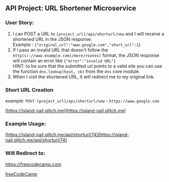 <div class="container">

## API Project: URL Shortener Microservice

### User Story:

1.  I can POST a URL to `[project_url]/api/shorturl/new` and I will receive a shortened URL in the JSON response.  
    Example : `{"original_url":"www.google.com","short_url":1}`
2.  If I pass an invalid URL that doesn't follow the `http(s)://www.example.com(/more/routes)` format, the JSON response will contain an error like `{"error":"invalid URL"}`  
    HINT: to be sure that the submitted url points to a valid site you can use the function `dns.lookup(host, cb)` from the `dns` core module.
3.  When I visit the shortened URL, it will redirect me to my original link.

### Short URL Creation

example: `POST [project_url]/api/shorturl/new` - `https://www.google.com`

[https://island-nail.glitch.me](https://island-nail.glitch.me)

### Example Usage:

[https://island-nail.glitch.me/api/shorturl/74](https://island-nail.glitch.me/api/shorturl/74)

### Will Redirect to:

https://freecodecamp.com

[freeCodeCamp](https://www.freecodecamp.com)